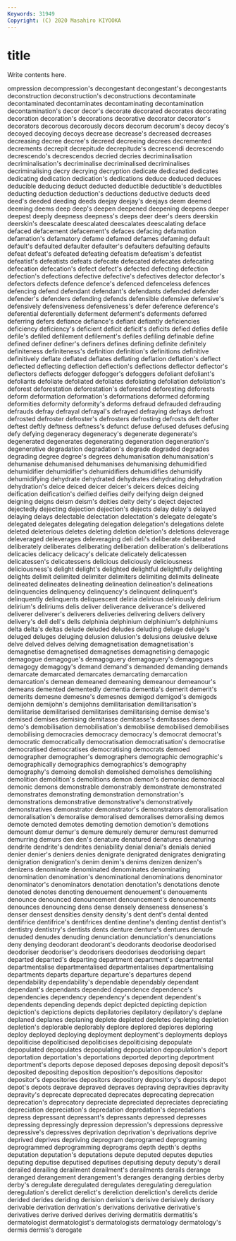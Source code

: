```yaml
---
Keywords: 31949
Copyright: (C) 2020 Masahiro KIYOOKA
---
```


# title

Write contents here.

ompression decompression's decongestant decongestant's decongestants deconstruction
deconstruction's deconstructions decontaminate decontaminated decontaminates decontaminating decontamination decontamination's decor decor's
decorate decorated decorates decorating decoration decoration's decorations decorative decorator decorator's
decorators decorous decorously decors decorum decorum's decoy decoy's decoyed decoying
decoys decrease decrease's decreased decreases decreasing decree decree's decreed decreeing
decrees decremented decrements decrepit decrepitude decrepitude's decrescendi decrescendo decrescendo's decrescendos
decried decries decriminalisation decriminalisation's decriminalise decriminalised decriminalises decriminalising decry decrying
decryption dedicate dedicated dedicates dedicating dedication dedication's dedications deduce deduced
deduces deducible deducing deduct deducted deductible deductible's deductibles deducting deduction
deduction's deductions deductive deducts deed deed's deeded deeding deeds deejay
deejay's deejays deem deemed deeming deems deep deep's deepen deepened
deepening deepens deeper deepest deeply deepness deepness's deeps deer deer's
deers deerskin deerskin's deescalate deescalated deescalates deescalating deface defaced defacement
defacement's defaces defacing defamation defamation's defamatory defame defamed defames defaming
default default's defaulted defaulter defaulter's defaulters defaulting defaults defeat defeat's
defeated defeating defeatism defeatism's defeatist defeatist's defeatists defeats defecate defecated
defecates defecating defecation defecation's defect defect's defected defecting defection defection's
defections defective defective's defectives defector defector's defectors defects defence defence's
defenced defenceless defences defencing defend defendant defendant's defendants defended defender
defender's defenders defending defends defensible defensive defensive's defensively defensiveness defensiveness's
defer deference deference's deferential deferentially deferment deferment's deferments deferred deferring
defers defiance defiance's defiant defiantly deficiencies deficiency deficiency's deficient deficit
deficit's deficits defied defies defile defile's defiled defilement defilement's defiles
defiling definable define defined definer definer's definers defines defining definite
definitely definiteness definiteness's definition definition's definitions definitive definitively deflate deflated
deflates deflating deflation deflation's deflect deflected deflecting deflection deflection's deflections
deflector deflector's deflectors deflects defogger defogger's defoggers defoliant defoliant's defoliants
defoliate defoliated defoliates defoliating defoliation defoliation's deforest deforestation deforestation's deforested
deforesting deforests deform deformation deformation's deformations deformed deforming deformities deformity
deformity's deforms defraud defrauded defrauding defrauds defray defrayal defrayal's defrayed
defraying defrays defrost defrosted defroster defroster's defrosters defrosting defrosts deft
defter deftest deftly deftness deftness's defunct defuse defused defuses defusing
defy defying degeneracy degeneracy's degenerate degenerate's degenerated degenerates degenerating degeneration
degeneration's degenerative degradation degradation's degrade degraded degrades degrading degree degree's
degrees dehumanisation dehumanisation's dehumanise dehumanised dehumanises dehumanising dehumidified dehumidifier dehumidifier's
dehumidifiers dehumidifies dehumidify dehumidifying dehydrate dehydrated dehydrates dehydrating dehydration dehydration's
deice deiced deicer deicer's deicers deices deicing deification deification's deified
deifies deify deifying deign deigned deigning deigns deism deism's deities
deity deity's deject dejected dejectedly dejecting dejection dejection's dejects delay
delay's delayed delaying delays delectable delectation delectation's delegate delegate's delegated
delegates delegating delegation delegation's delegations delete deleted deleterious deletes deleting
deletion deletion's deletions deleverage deleveraged deleverages deleveraging deli deli's deliberate
deliberated deliberately deliberates deliberating deliberation deliberation's deliberations delicacies delicacy delicacy's
delicate delicately delicatessen delicatessen's delicatessens delicious deliciously deliciousness deliciousness's delight
delight's delighted delightful delightfully delighting delights delimit delimited delimiter delimiters
delimiting delimits delineate delineated delineates delineating delineation delineation's delineations delinquencies
delinquency delinquency's delinquent delinquent's delinquently delinquents deliquescent deliria delirious deliriously
delirium delirium's deliriums delis deliver deliverance deliverance's delivered deliverer deliverer's
deliverers deliveries delivering delivers delivery delivery's dell dell's dells delphinia
delphinium delphinium's delphiniums delta delta's deltas delude deluded deludes deluding
deluge deluge's deluged deluges deluging delusion delusion's delusions delusive deluxe
delve delved delves delving demagnetisation demagnetisation's demagnetise demagnetised demagnetises demagnetising
demagogic demagogue demagogue's demagoguery demagoguery's demagogues demagogy demagogy's demand demand's
demanded demanding demands demarcate demarcated demarcates demarcating demarcation demarcation's demean
demeaned demeaning demeanour demeanour's demeans demented dementedly dementia dementia's demerit
demerit's demerits demesne demesne's demesnes demigod demigod's demigods demijohn demijohn's
demijohns demilitarisation demilitarisation's demilitarise demilitarised demilitarises demilitarising demise demise's demised
demises demising demitasse demitasse's demitasses demo demo's demobilisation demobilisation's demobilise
demobilised demobilises demobilising democracies democracy democracy's democrat democrat's democratic democratically
democratisation democratisation's democratise democratised democratises democratising democrats demoed demographer demographer's
demographers demographic demographic's demographically demographics demographics's demography demography's demoing demolish
demolished demolishes demolishing demolition demolition's demolitions demon demon's demoniac demoniacal
demonic demons demonstrable demonstrably demonstrate demonstrated demonstrates demonstrating demonstration demonstration's
demonstrations demonstrative demonstrative's demonstratively demonstratives demonstrator demonstrator's demonstrators demoralisation demoralisation's
demoralise demoralised demoralises demoralising demos demote demoted demotes demoting demotion
demotion's demotions demount demur demur's demure demurely demurer demurest demurred
demurring demurs den den's denature denatured denatures denaturing dendrite dendrite's
dendrites deniability denial denial's denials denied denier denier's deniers denies
denigrate denigrated denigrates denigrating denigration denigration's denim denim's denims denizen
denizen's denizens denominate denominated denominates denominating denomination denomination's denominational denominations
denominator denominator's denominators denotation denotation's denotations denote denoted denotes denoting
denouement denouement's denouements denounce denounced denouncement denouncement's denouncements denounces denouncing
dens dense densely denseness denseness's denser densest densities density density's
dent dent's dental dented dentifrice dentifrice's dentifrices dentine dentine's denting
dentist dentist's dentistry dentistry's dentists dents denture denture's dentures denude
denuded denudes denuding denunciation denunciation's denunciations deny denying deodorant deodorant's
deodorants deodorise deodorised deodoriser deodoriser's deodorisers deodorises deodorising depart departed
departed's departing department department's departmental departmentalise departmentalised departmentalises departmentalising departments
departs departure departure's departures depend dependability dependability's dependable dependably dependant
dependant's dependants depended dependence dependence's dependencies dependency dependency's dependent dependent's
dependents depending depends depict depicted depicting depiction depiction's depictions depicts
depilatories depilatory depilatory's deplane deplaned deplanes deplaning deplete depleted depletes
depleting depletion depletion's deplorable deplorably deplore deplored deplores deploring deploy
deployed deploying deployment deployment's deployments deploys depoliticise depoliticised depoliticises depoliticising
depopulate depopulated depopulates depopulating depopulation depopulation's deport deportation deportation's deportations
deported deporting deportment deportment's deports depose deposed deposes deposing deposit
deposit's deposited depositing deposition deposition's depositions depositor depositor's depositories depositors
depository depository's deposits depot depot's depots deprave depraved depraves depraving
depravities depravity depravity's deprecate deprecated deprecates deprecating deprecation deprecation's deprecatory
depreciate depreciated depreciates depreciating depreciation depreciation's depredation depredation's depredations depress
depressant depressant's depressants depressed depresses depressing depressingly depression depression's depressions
depressive depressive's depressives deprivation deprivation's deprivations deprive deprived deprives depriving
deprogram deprogramed deprograming deprogrammed deprogramming deprograms depth depth's depths deputation
deputation's deputations depute deputed deputes deputies deputing deputise deputised deputises
deputising deputy deputy's derail derailed derailing derailment derailment's derailments derails
derange deranged derangement derangement's deranges deranging derbies derby derby's deregulate
deregulated deregulates deregulating deregulation deregulation's derelict derelict's dereliction dereliction's derelicts
deride derided derides deriding derision derision's derisive derisively derisory derivable
derivation derivation's derivations derivative derivative's derivatives derive derived derives deriving
dermatitis dermatitis's dermatologist dermatologist's dermatologists dermatology dermatology's dermis dermis's derogate
